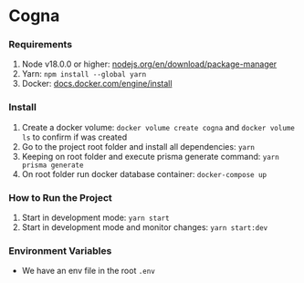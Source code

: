# Cogna

### Requirements

1. Node v18.0.0 or higher: [nodejs.org/en/download/package-manager](https://nodejs.org/en/download/package-manager)
2. Yarn: `npm install --global yarn`
3. Docker: [docs.docker.com/engine/install](https://docs.docker.com/engine/install/)

### Install

1. Create a docker volume: `docker volume create cogna` and `docker volume ls` to confirm if was created
2. Go to the project root folder and install all dependencies: `yarn`
3. Keeping on root folder and execute prisma generate command: `yarn prisma generate`
4. On root folder run docker database container: `docker-compose up`

### How to Run the Project

1. Start in development mode: `yarn start`
2. Start in development mode and monitor changes: `yarn start:dev`

### Environment Variables

- We have an env file in the root `.env`
